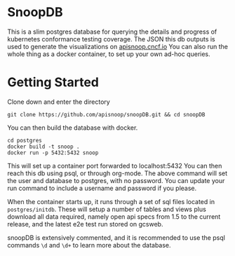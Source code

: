 # SnoopDB


This is a slim postgres database for querying the details and progress of kubernetes conformance testing coverage.
The JSON this db outputs is used to generate the visualizations on [apisnoop.cncf.io](https://apisnoop.cncf.io)
You can also run the whole thing as a docker container, to set up your own ad-hoc queries.

# Getting Started
Clone down and enter the directory

```shell
git clone https://github.com/apisnoop/snoopDB.git && cd snoopDB
```

You can then build the database with docker.

```shell
cd postgres
docker build -t snoop .
docker run -p 5432:5432 snoop
```

This will set up a container port forwarded to localhost:5432
You can then reach this db using psql, or through org-mode.
The above command will set the user and database to postgres, with no password.  You can update your run command to include a username and password if you please.

When the container starts up, it runs through a set of sql files located in `postgres/initdb`.  These will setup a number of tables and views plus download all data required, namely open api specs from 1.5 to the current release, and the latest e2e test run stored on gcsweb.

snoopDB is extensively commented, and it is recommended to use the psql commands `\d` and `\d+` to learn more about the database.
